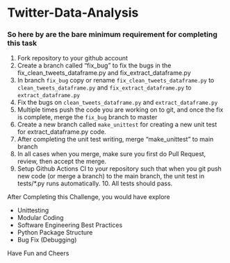 # Twitter-Data-Analysis

### So here by are the bare minimum requirement for completing this task

1. Fork repository to your github account
2. Create a branch called “fix_bug” to fix the bugs in the fix_clean_tweets_dataframe.py and fix_extract_dataframe.py 
3. In branch `fix_bug` copy or rename `fix_clean_tweets_dataframe.py` to `clean_tweets_dataframe.py` and `fix_extract_dataframe.py`  to `extract_dataframe.py` 
4. Fix the bugs on `clean_tweets_dataframe.py` and `extract_dataframe.py` 
5. Multiple times push the code you are working on to git, and once the fix is complete, merge the `fix_bug` branch to master
6. Create a new branch called `make_unittest` for creating a new unit test for extract_dataframe.py code.
7. After completing the unit test writing, merge  “make_unittest”  to main branch
8. In all cases when you merge, make sure you first do Pull Request, review, then accept the merge.
9. Setup Github Actions CI to your repository such that when you git push new code (or merge a branch) to the main branch, the unit test in tests/*.py runs automatically. 10. All tests should pass.

After Completing this Challenge, you would have explore  

- Unittesting
- Modular Coding
- Software Engineering Best Practices
- Python Package Structure
- Bug Fix (Debugging)

Have Fun and Cheers

